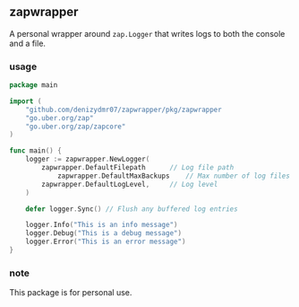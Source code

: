 ## zapwrapper

A personal wrapper around `zap.Logger` that writes logs to both the console and a file.

### usage

```go
package main

import (
	"github.com/denizydmr07/zapwrapper/pkg/zapwrapper
	"go.uber.org/zap"
	"go.uber.org/zap/zapcore"
)

func main() {
	logger := zapwrapper.NewLogger(
		zapwrapper.DefaultFilepath      // Log file path
        	zapwrapper.DefaultMaxBackups    // Max number of log files to retain
		zapwrapper.DefaultLogLevel,     // Log level
	)

	defer logger.Sync() // Flush any buffered log entries

	logger.Info("This is an info message")
	logger.Debug("This is a debug message")
	logger.Error("This is an error message")
}
```
### note

This package is for personal use.



